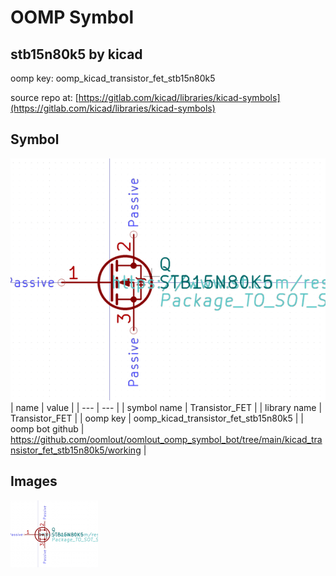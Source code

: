 # OOMP Symbol  
## stb15n80k5  by kicad  
  
oomp key: oomp_kicad_transistor_fet_stb15n80k5  
  
source repo at: [https://gitlab.com/kicad/libraries/kicad-symbols](https://gitlab.com/kicad/libraries/kicad-symbols)  
## Symbol  
  
[![working.png](working_600.png)](working.png)  
| name | value | 
| --- | --- | 
| symbol name | Transistor_FET | 
| library name | Transistor_FET | 
| oomp key | oomp_kicad_transistor_fet_stb15n80k5 | 
| oomp bot github | https://github.com/oomlout/oomlout_oomp_symbol_bot/tree/main/kicad_transistor_fet_stb15n80k5/working | 
## Images  
  
[![working.png](working_140.png)](working.png)  
